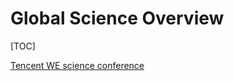 # Global Science Overview

[TOC]



[Tencent WE science conference](https://we.tencent.com/review.html)

